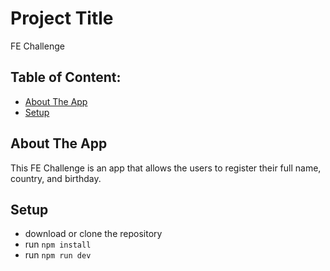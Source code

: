 # Project Title
FE Challenge 

## Table of Content:
- [About The App](#about-the-app)
- [Setup](#setup)

## About The App
This FE Challenge is an app that allows the users to register their full name, country, and birthday.

## Setup
- download or clone the repository
- run `npm install`
- run `npm run dev`
